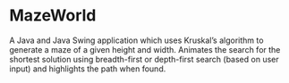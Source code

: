 # MazeWorld

A Java and Java Swing application which uses Kruskal’s algorithm to generate a maze of a given height and width. Animates the search for the shortest solution using breadth-first or depth-first search (based on user input) and highlights the path when found.
